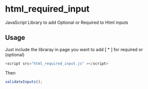# html_required_input
JavaScript Library to add Optional or Required to Html inputs

## Usage

Just include the libraray in page you want to add [ * ] for required or (optional) 

```js
<script src="html_required_input.js" ></script>
```

Then

```js
validateInputs();
```
